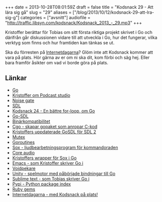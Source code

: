 +++
date = 2013-10-28T08:01:59Z
draft = false
title = "Kodsnack 29 - Att lära sig gå"
slug = "29"
aliases = ["/blog/2013/10/12/kodsnack-29-att-lra-sig-g"]
categories = ["avsnitt"]
audiofile = "http://traffic.libsyn.com/kodsnack/Kodsnack_2013_-_29.mp3"
+++

Kristoffer berättar för Tobias om sitt första riktiga projekt skrivet i Go och därifrån går diskussionen vidare till att utveckla i Go, hur det fungerar, vilka verktyg som finns och hur framtiden kan tänkas se ut.

Ska du förresten på [Internetdagarna](http://internetdagarna.se)? Glöm inte att Kodsnack kommer att vara på plats. Hör gärna av er om ni ska dit, kom förbi och säg hej. Eller bara framför åsikter om vad vi borde göra på plats.

## Länkar ##

* [Go](http://www.golang.org)
* [Kristoffer om Podcast studio](http://koru.se)
* [Noise gate](http://en.wikipedia.org/wiki/Noise_gate)
* [SDL](http://www.libsdl.org)
* [Kodsnack 24 - En bättre for-loop, om Go](http://kodsnack.se/blog/2013/8/7/kodsnack-24-en-bttre-for-loop)
* [Go-SDL](https://github.com/banthar/Go-SDL)
* [Binärkompatibilitet](http://en.wikipedia.org/wiki/Binary_code_compatibility)
* [Cgo - skapar gopaket som anropar C-kod](http://golang.org/cmd/cgo/)
* [Kristoffers uppdaterade GoSDL för SDL 2](http://github.com/krig/gosdl2)
* [Mutex](http://en.wikipedia.org/wiki/Mutex)
* [Goroutines](http://www.golang-book.com/10)
* [Sox - ljudbearbetningsprogram för kommandoraden](http://sox.sourceforge.net)
* [Core audio](http://en.wikipedia.org/wiki/Core_Audio)
* [Kristoffers wrapper för Sox i Go](http://github.com/krig/soxwrapper)
* [Emacs - som Kristoffer skriver Go i](http://www.gnu.org/software/emacs/)
* [Voidpekare](http://www.learncpp.com/cpp-tutorial/613-void-pointers/)
* [Unity - spelmotor med påbörjade bindningar till Go](http://unity3d.com)
* [Sublime text - som Tobias skriver Go i](http://www.sublimetext.com)
* [Pypi - Python package index](https://pypi.python.org/pypi)
* [Ruby gems](http://rubygems.org)
* [Internetdagarna - med Kodsnack på plats!](http://internetdagarna.se)

